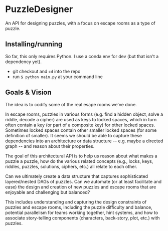 # PuzzleDesigner
An API for designing puzzles, with a focus on escape rooms as a type of puzzle.

## Installing/running
So far, this only requires Python. I use a conda env for dev (but that isn't a dependency yet).
* git checkout and `cd` into the repo
* run `$ python main.py` at your command line

## Goals & Vision

The idea is to codify some of the real esape rooms we've done.

In escape rooms, puzzles in various forms (e.g. find a hidden object, solve a riddle, decode a cipher)
are used as keys to locked spaces, which in turn often contain a key (or part of a composite key) for
other locked spaces. Sometimes locked spaces contain other smaller locked spaces (for some definition
of smaller). It seems we should be able to capture these dependencies into an architecture or data
structure -- e.g. maybe a directed graph -- and reason about their properties.

The goal of this architectural API is to help us reason about what makes a puzzle a puzzle, how do
the various related concepts (e.g., locks, keys, riddles, puzzles, solutions, ciphers, etc.)
all relate to each other.

Can we ultimately create a data structure that captures sophisticated layered/nested DAGs of puzzles. 
Can we automate (or at least facilitate and ease) the design and creation of new puzzles and escape
rooms that are enjoyable and challenging but balanced?

This includes understanding and capturing the design constraints of puzzles and escape rooms, including
the puzzle difficulty and balance, potential parallelism for teams working together, hint systems,
and how to associate story-telling components (characters, back-story, plot, etc.) with puzzles.
